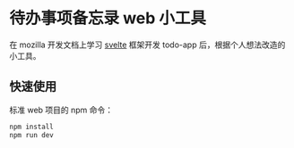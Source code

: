 # 待办事项备忘录 web 小工具

在 mozilla 开发文档上学习
[svelte](https://developer.mozilla.org/en-US/docs/Learn/Tools_and_testing/Client-side_JavaScript_frameworks/Svelte_getting_started)
框架开发 todo-app 后，根据个人想法改造的小工具。

## 快速使用

标准 web 项目的 npm 命令：

```bash
npm install
npm run dev
```
